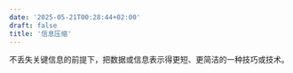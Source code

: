 ```yaml
---
date: '2025-05-21T00:28:44+02:00'
draft: false
title: '信息压缩'
---
```

不丢失关键信息的前提下，把数据或信息表示得更短、更简洁的一种技巧或技术。
 